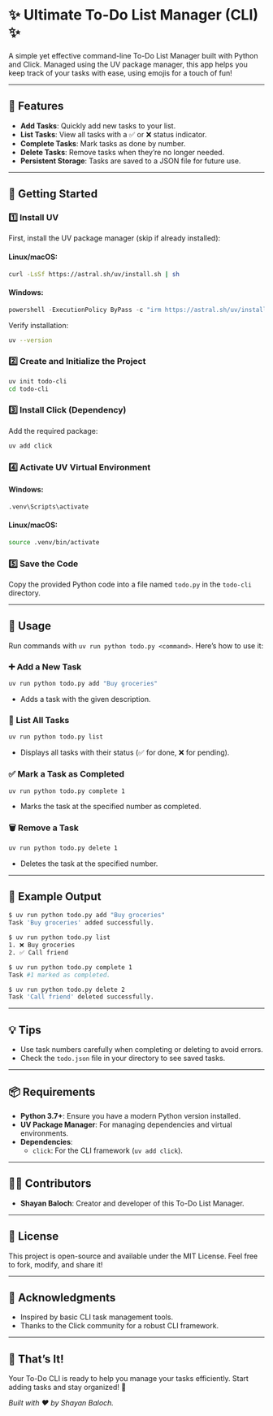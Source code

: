 
# ✨ Ultimate To-Do List Manager (CLI) ✨

A simple yet effective command-line To-Do List Manager built with Python and Click. Managed using the UV package manager, this app helps you keep track of your tasks with ease, using emojis for a touch of fun!

---

## 🌟 Features
- **Add Tasks**: Quickly add new tasks to your list.
- **List Tasks**: View all tasks with a ✅ or ❌ status indicator.
- **Complete Tasks**: Mark tasks as done by number.
- **Delete Tasks**: Remove tasks when they’re no longer needed.
- **Persistent Storage**: Tasks are saved to a JSON file for future use.

---

## 🚀 Getting Started

### 1️⃣ Install UV
First, install the UV package manager (skip if already installed):

#### Linux/macOS:
```bash
curl -LsSf https://astral.sh/uv/install.sh | sh
```
#### Windows:
```powershell
powershell -ExecutionPolicy ByPass -c "irm https://astral.sh/uv/install.ps1 | iex"
```
Verify installation:
```bash
uv --version
```

### 2️⃣ Create and Initialize the Project
```bash
uv init todo-cli
cd todo-cli
```

### 3️⃣ Install Click (Dependency)
Add the required package:
```bash
uv add click
```

### 4️⃣ Activate UV Virtual Environment
#### Windows:
```bash
.venv\Scripts\activate
```
#### Linux/macOS:
```bash
source .venv/bin/activate
```

### 5️⃣ Save the Code
Copy the provided Python code into a file named `todo.py` in the `todo-cli` directory.

---

## 🎯 Usage

Run commands with `uv run python todo.py <command>`. Here’s how to use it:

### ➕ Add a New Task
```bash
uv run python todo.py add "Buy groceries"
```
- Adds a task with the given description.

### 📜 List All Tasks
```bash
uv run python todo.py list
```
- Displays all tasks with their status (✅ for done, ❌ for pending).

### ✅ Mark a Task as Completed
```bash
uv run python todo.py complete 1
```
- Marks the task at the specified number as completed.

### 🗑️ Remove a Task
```bash
uv run python todo.py delete 1
```
- Deletes the task at the specified number.

---

## 🎨 Example Output
```bash
$ uv run python todo.py add "Buy groceries"
Task 'Buy groceries' added successfully.

$ uv run python todo.py list
1. ❌ Buy groceries
2. ✅ Call friend

$ uv run python todo.py complete 1
Task #1 marked as completed.

$ uv run python todo.py delete 2
Task 'Call friend' deleted successfully.
```

---

## 💡 Tips
- Use task numbers carefully when completing or deleting to avoid errors.
- Check the `todo.json` file in your directory to see saved tasks.

---

## 📦 Requirements
- **Python 3.7+**: Ensure you have a modern Python version installed.
- **UV Package Manager**: For managing dependencies and virtual environments.
- **Dependencies**:
  - `click`: For the CLI framework (`uv add click`).

---

## 👨‍💻 Contributors
- **Shayan Baloch**: Creator and developer of this To-Do List Manager.

---

## 📜 License
This project is open-source and available under the MIT License. Feel free to fork, modify, and share it!

---

## 🙏 Acknowledgments
- Inspired by basic CLI task management tools.
- Thanks to the Click community for a robust CLI framework.

---

## 🎉 That’s It!
Your To-Do CLI is ready to help you manage your tasks efficiently. Start adding tasks and stay organized! 🚀

*Built with ❤️ by Shayan Baloch.*

